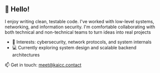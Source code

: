 ## 👋 Hello!

I enjoy writing clean, testable code. I've worked with low-level systems, networking, and information security. I'm comfortable collaborating with both technical and non-technical teams to turn ideas into real projects

- 🧠 Interests: cybersecurity, network protocols, and system internals
- 💻 Currently exploring system design and scalable backend architectures

📫 Get in touch: meet@kaicc.contact
